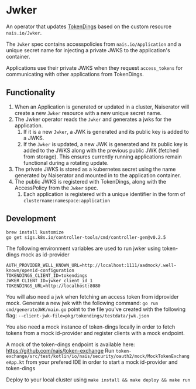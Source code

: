 # Jwker
An operator that updates [TokenDings](https://github.com/nais/token-exchange) based on the custom resource `nais.io/Jwker`.

The `Jwker` spec contains accesspolicies from `nais.io/Application` and a unique secret name for injecting a private JWKS to the application's container.

Applications use their private JWKS when they request `access_tokens` for communicating with other applications from TokenDings.

## Functionality
1. When an Application is generated or updated in a cluster, Naiserator will create a new `Jwker` resource with a new unique secret name.
1. The Jwker operator reads the `Jwker` and generates a jwks for the application. 
    1. If it is a new `Jwker`, a JWK is generated and its public key is added to a JWKS.
    1. If the `Jwker` is updated, a new JWK is generated and its public key is added to the JWKS along with the previous public JWK (fetched from storage). This ensures currently running applications remain functional during a rotating update.
1. The private JWKS is stored as a kubernetes secret using the name generated by Naiserator and mounted in to the application container.
1. The public JWKS is registered with TokenDings, along with the AccessPolicy from the `Jwker` spec.
    1. Each application is registered with a unique identifier in the form of `clustername:namespace:application` 

## Development
```
brew install kustomize
go get sigs.k8s.io/controller-tools/cmd/controller-gen@v0.2.5
```

The following environment variables are used to run jwker using token-dings mock as id-provider
```
AUTH_PROVIDER_WELL_KNOWN_URL=http://localhost:1111/aadmock/.well-known/openid-configuration
TOKENDINGS_CLIENT_ID=tokendings
JWKER_CLIENT_ID=jwker_client_id_1
TOKENDINGS_URL=http://localhost:8080
```

You will also need a jwk when fetching an access token from idprovider mock.
Generate a new jwk with the following command:
`go run cmd/generateJWK/main.go`
point to the file you've created with the following flag:
`--client-jwk-file=pkg/tokendings/testdata/jwk.json`


You also need a mock instance of token-dings locally in order to fetch tokens from a mock id-provider and register clients with a mock endpoint.

A mock of the token-dings endpoint is available here:
https://github.com/nais/token-exchange
Run `token-exchange/src/test/kotlin/io/nais/security/oauth2/mock/MockTokenExchangeApp.kt` from your prefered IDE in order to start a mock id-provider and token-dings

Deploy to your local cluster using
`make install && make deploy && make run`
